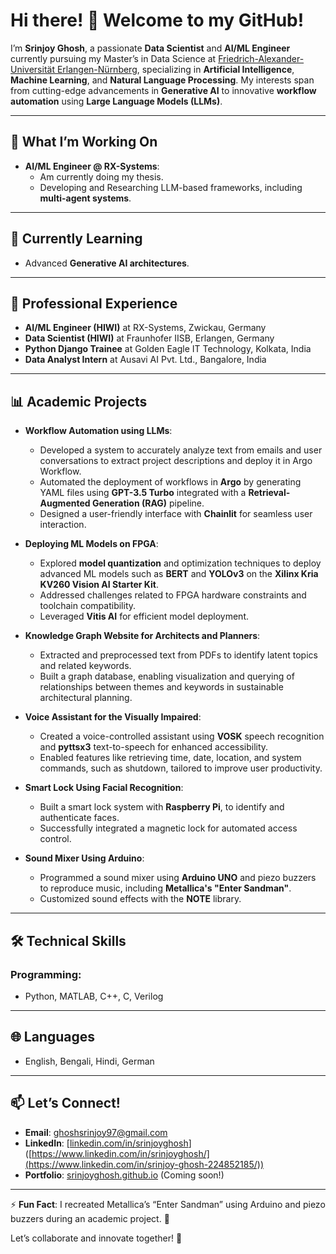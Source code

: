 # Hi there! 👋 Welcome to my GitHub!

I’m **Srinjoy Ghosh**, a passionate **Data Scientist** and **AI/ML Engineer** currently pursuing my Master’s in Data Science at [Friedrich-Alexander-Universität Erlangen-Nürnberg](https://www.fau.eu/), specializing in **Artificial Intelligence**, **Machine Learning**, and **Natural Language Processing**. My interests span from cutting-edge advancements in **Generative AI** to innovative **workflow automation** using **Large Language Models (LLMs)**.

---

## 🔭 What I’m Working On
- **AI/ML Engineer @ RX-Systems**:
  - Am currently doing my thesis.
  - Developing and Researching LLM-based frameworks, including **multi-agent systems**.

---

## 🌱 Currently Learning
- Advanced **Generative AI architectures**.

---

## 💼 Professional Experience
- **AI/ML Engineer (HIWI)** at RX-Systems, Zwickau, Germany
- **Data Scientist (HIWI)** at Fraunhofer IISB, Erlangen, Germany
- **Python Django Trainee** at Golden Eagle IT Technology, Kolkata, India
- **Data Analyst Intern** at Ausavi AI Pvt. Ltd., Bangalore, India

---

## 📊 Academic Projects

- **Workflow Automation using LLMs**:
  - Developed a system to accurately analyze text from emails and user conversations to extract project descriptions and deploy it in Argo Workflow.
  - Automated the deployment of workflows in **Argo** by generating YAML files using **GPT-3.5 Turbo** integrated with a **Retrieval-Augmented Generation (RAG)** pipeline.
  - Designed a user-friendly interface with **Chainlit** for seamless user interaction.

- **Deploying ML Models on FPGA**:
  - Explored **model quantization** and optimization techniques to deploy advanced ML models such as **BERT** and **YOLOv3** on the **Xilinx Kria KV260 Vision AI Starter Kit**.
  - Addressed challenges related to FPGA hardware constraints and toolchain compatibility.
  - Leveraged **Vitis AI** for efficient model deployment.

- **Knowledge Graph Website for Architects and Planners**:
  - Extracted and preprocessed text from PDFs to identify latent topics and related keywords.
  - Built a graph database, enabling visualization and querying of relationships between themes and keywords in sustainable architectural planning.

- **Voice Assistant for the Visually Impaired**:
  - Created a voice-controlled assistant using **VOSK** speech recognition and **pyttsx3** text-to-speech for enhanced accessibility.
  - Enabled features like retrieving time, date, location, and system commands, such as shutdown, tailored to improve user productivity.

- **Smart Lock Using Facial Recognition**:
  - Built a smart lock system with **Raspberry Pi**, to identify and authenticate faces.
  - Successfully integrated a magnetic lock for automated access control.

- **Sound Mixer Using Arduino**:
  - Programmed a sound mixer using **Arduino UNO** and piezo buzzers to reproduce music, including **Metallica's "Enter Sandman"**.
  - Customized sound effects with the **NOTE** library.

---


## 🛠️ Technical Skills
### Programming:
- Python, MATLAB, C++, C, Verilog

---

## 🌐 Languages
- English, Bengali, Hindi, German


---

## 📫 Let’s Connect!
- **Email**: [ghoshsrinjoy97@gmail.com](mailto:ghoshsrinjoy97@gmail.com)
- **LinkedIn**: [[linkedin.com/in/srinjoyghosh](https://www.linkedin.com/in/srinjoy-ghosh-224852185/)]([https://www.linkedin.com/in/srinjoyghosh/](https://www.linkedin.com/in/srinjoy-ghosh-224852185/))
- **Portfolio**: [srinjoyghosh.github.io](https://srinjoyghosh.github.io) (Coming soon!)

---

⚡ **Fun Fact**: I recreated Metallica’s “Enter Sandman” using Arduino and piezo buzzers during an academic project. 🎵

Let’s collaborate and innovate together! 🚀

